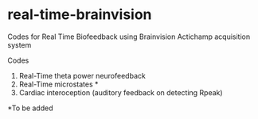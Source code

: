 # real-time-brainvision
Codes for Real Time Biofeedback using Brainvision Actichamp acquisition system

Codes
1. Real-Time theta power neurofeedback
2. Real-Time microstates *
3. Cardiac interoception (auditory feedback on detecting Rpeak) 



 *To be added
